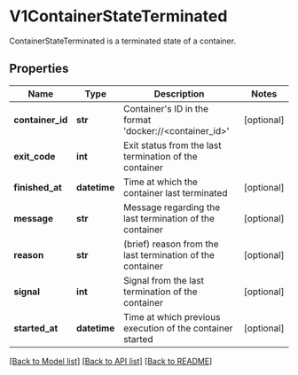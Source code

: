 # V1ContainerStateTerminated

ContainerStateTerminated is a terminated state of a container.
## Properties
Name | Type | Description | Notes
------------ | ------------- | ------------- | -------------
**container_id** | **str** | Container&#39;s ID in the format &#39;docker://&lt;container_id&gt;&#39; | [optional] 
**exit_code** | **int** | Exit status from the last termination of the container | 
**finished_at** | **datetime** | Time at which the container last terminated | [optional] 
**message** | **str** | Message regarding the last termination of the container | [optional] 
**reason** | **str** | (brief) reason from the last termination of the container | [optional] 
**signal** | **int** | Signal from the last termination of the container | [optional] 
**started_at** | **datetime** | Time at which previous execution of the container started | [optional] 

[[Back to Model list]](../README.md#documentation-for-models) [[Back to API list]](../README.md#documentation-for-api-endpoints) [[Back to README]](../README.md)


